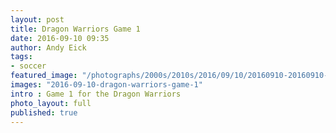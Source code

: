 ```yaml
---
layout: post
title: Dragon Warriors Game 1
date: 2016-09-10 09:35
author: Andy Eick
tags:
- soccer
featured_image: "/photographs/2000s/2010s/2016/09/10/20160910-20160910-dragon-warriors-game-1-0210.jpg"
images: "2016-09-10-dragon-warriors-game-1"
intro : Game 1 for the Dragon Warriors
photo_layout: full
published: true
---
```

